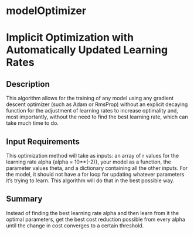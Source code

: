 # modelOptimizer

# Implicit Optimization with Automatically Updated Learning Rates

## Description

This algorithm allows for the training of any model using any gradient descent optimizer (such as Adam or RmsProp) without an explicit decaying function for the adjustment of learning rates to increase optimality and, most importantly, without the need to find the best learning rate, which can take much time to do. 

## Input Requirements

This optimization method will take as inputs: an array of r values for the learning rate alpha {alpha = 10**(-2)}, your model as a function, the parameter values theta, and a dictionary containing all the other inputs. 
For the model, it should not have a for loop for updating whatever parameters it’s trying to learn. This algorithm will do that in the best possible way.

## Summary

Instead of finding the best learning rate alpha and then learn from it the optimal parameters, get the best cost reduction possible from every alpha until the change in cost converges to a certain threshold.

